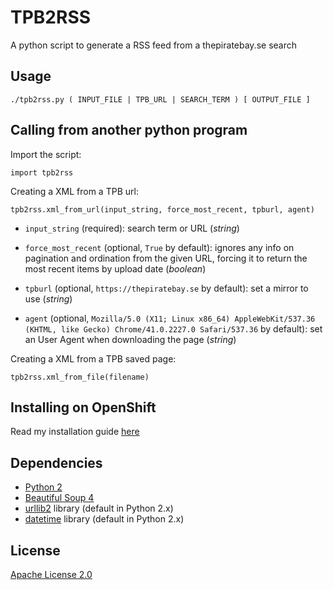 TPB2RSS
=======

A python script to generate a RSS feed from a thepiratebay.se search

Usage
-----

```
./tpb2rss.py ( INPUT_FILE | TPB_URL | SEARCH_TERM ) [ OUTPUT_FILE ]
```

Calling from another python program
-----------------------------------

Import the script:

```
import tpb2rss
```

Creating a XML from a TPB url:

```
tpb2rss.xml_from_url(input_string, force_most_recent, tpburl, agent)
```

- `input_string` (required): search term or URL (*string*)

- `force_most_recent` (optional, `True` by default): ignores any info on pagination and ordination from the given URL, forcing it to return the most recent items by upload date (*boolean*)

- `tpburl` (optional, `https://thepiratebay.se` by default): set a mirror to use (*string*)

- `agent` (optional, `Mozilla/5.0 (X11; Linux x86_64) AppleWebKit/537.36 (KHTML, like Gecko) Chrome/41.0.2227.0 Safari/537.36` by default): set an User Agent when downloading the page (*string*)

Creating a XML from a TPB saved page:
```
tpb2rss.xml_from_file(filename)
```

Installing on OpenShift
-----------------------

Read my installation guide [here](http://brunelli.me/thinny/blog/tpb2rss-openshift)

Dependencies
------------

- [Python 2](http://docs.python.org/2/)
- [Beautiful Soup 4](http://www.crummy.com/software/BeautifulSoup/)
- [urllib2](https://docs.python.org/2/library/urllib2.html) library (default in Python 2.x)
- [datetime](https://docs.python.org/2/library/datetime.html) library (default in Python 2.x)

License
-------

[Apache License 2.0](https://github.com/camporez/tpb2rss/raw/master/LICENSE)
